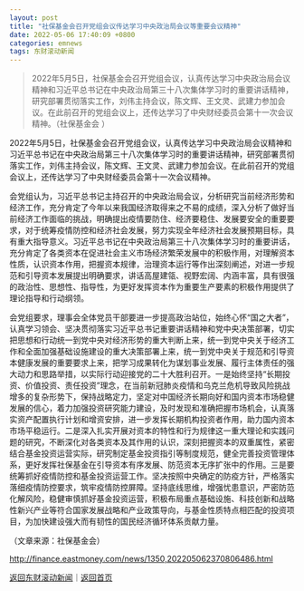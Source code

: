 ```yaml
---
layout: post
title: "社保基金会召开党组会议传达学习中央政治局会议等重要会议精神"
date: 2022-05-06 17:40:09 +0800
categories: emnews
tags: 东财滚动新闻
---
```

> 2022年5月5日，社保基金会召开党组会议，认真传达学习中央政治局会议精神和习近平总书记在中央政治局第三十八次集体学习时的重要讲话精神，研究部署贯彻落实工作，刘伟主持会议，陈文辉、王文灵、武建力参加会议。在此前召开的党组会议上，还传达学习了中央财经委员会第十一次会议精神。（社保基金会 ）

<p>2022年5月5日，社保基金会召开党组会议，认真传达学习中央政治局会议精神和习近平总书记在中央政治局第三十八次集体学习时的重要讲话精神，研究部署贯彻落实工作，刘伟主持会议，陈文辉、王文灵、武建力参加会议。在此前召开的党组会议上，还传达学习了中央财经委员会第十一次会议精神。</p>
 <p>会党组认为，习近平总书记主持召开的中央政治局会议，分析研究当前经济形势和经济工作，充分肯定了今年以来我国经济取得来之不易的成绩，深入分析了做好当前经济工作面临的挑战，明确提出疫情要防住、经济要稳住、发展要安全的重要要求，对于统筹疫情防控和经济社会发展，努力实现全年经济社会发展预期目标，具有重大指导意义。习近平总书记在中央政治局第三十八次集体学习时的重要讲话，充分肯定了各类资本在促进社会主义市场经济繁荣发展中的积极作用，对理解资本性质，认识资本作用，把握资本规律，治理资本运行等作出深刻阐述，对进一步规范和引导资本发展提出明确要求，讲话高屋建瓴、视野宏阔、内涵丰富，具有很强的政治性、思想性、指导性，为更好发挥资本作为重要生产要素的积极作用提供了理论指导和行动纲领。</p>
 <p>会党组要求，理事会全体党员干部要进一步提高政治站位，始终心怀“国之大者”，认真学习领会、坚决贯彻落实习近平总书记重要讲话精神和党中央决策部署，切实把思想和行动统一到党中央对经济形势的重大判断上来，统一到党中央关于经济工作和全面加强基础设施建设的重大决策部署上来，统一到党中央关于规范和引导资本健康发展的重要要求上来，把学习成果转化为谋划事业发展、履行主体责任的强大动力和思路举措，以实际行动迎接党的二十大胜利召开。一是始终坚持“长期投资、价值投资、责任投资”理念，在当前新冠肺炎疫情和乌克兰危机导致风险挑战增多的复杂形势下，保持战略定力，坚定对中国经济长期向好和国内资本市场稳健发展的信心，着力加强投资研究能力建设，及时发现和准确把握市场机会，认真落实资产配置执行计划和增资安排，进一步发挥长期机构投资者作用，助力国内资本市场平稳运行。二是深入扎实开展对资本的特性和行为规律这一重大理论和实践问题的研究，不断深化对各类资本及其作用的认识，深刻把握资本的双重属性，紧密结合基金投资运营实际，研究制定基金投资指引等制度规范，健全完善投资管理体系，更好发挥社保基金在引导资本有序发展、防范资本无序扩张中的作用。三是要统筹抓好疫情防控和基金投资运营工作。坚决按照中央确定的防疫方针，严格落实落细疫情防控要求，筑牢疫情防控屏障。坚持底线思维，增强忧患意识，严密防范化解风险，稳健审慎抓好基金投资运营，积极布局重点基础设施、科技创新和战略性新兴产业等符合国家发展战略和产业政策导向，与基金性质特点相匹配的投资项目，为加快建设强大而有韧性的国民经济循环体系贡献力量。</p>
 <p></p><p class="em_media">（文章来源：社保基金会）</p>

<http://finance.eastmoney.com/news/1350,202205062370806486.html>

[返回东财滚动新闻](//finews.withounder.com/emnews/)｜[返回首页](//finews.withounder.com/)